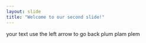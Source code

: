 ```yaml
---
layout: slide
title: "Welcome to our second slide!"
---
```

your text
use the left arrow to go back
plum plam plem
